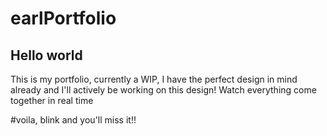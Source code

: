 # earlPortfolio

## Hello world
This is my portfolio, currently a WIP, I have the perfect design in mind already and I'll actively be working on this design! Watch everything come together in real time

#voila, blink and you'll miss it!!
